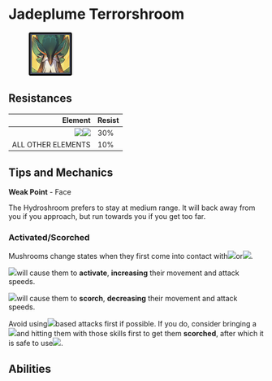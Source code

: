 # Jadeplume Terrorshroom

<figure><img src="../../.gitbook/assets/Jadeplume Terrorshroom.png" alt=""><figcaption></figcaption></figure>

## Resistances

|                                                                                 Element | Resist |
| --------------------------------------------------------------------------------------: | ------ |
| ![](../../.gitbook/assets/hydro\_small.png)![](../../.gitbook/assets/dendro\_small.png) | 30%    |
|                                                                      ALL OTHER ELEMENTS | 10%    |

## Tips and Mechanics <a href="#tips-and-mechanics" id="tips-and-mechanics"></a>

**Weak Point** - Face

The Hydroshroom prefers to stay at medium range. It will back away from you if you approach, but run towards you if you get too far.

### Activated/Scorched

Mushrooms change states when they first come into contact with![](../../.gitbook/assets/electro\_small.png)or![](../../.gitbook/assets/pyro\_small.png).

![](../../.gitbook/assets/electro\_small.png)will cause them to **activate**, **increasing** their movement and attack speeds.

![](../../.gitbook/assets/pyro\_small.png)will cause them to **scorch**, **decreasing** their movement and attack speeds.

Avoid using![](../../.gitbook/assets/electro\_small.png)based attacks first if possible. If you do, consider bringing a![](../../.gitbook/assets/pyro\_small.png)and hitting them with those skills first to get them **scorched**, after which it is safe to use![](../../.gitbook/assets/electro\_small.png).

## Abilities <a href="#rage" id="rage"></a>
